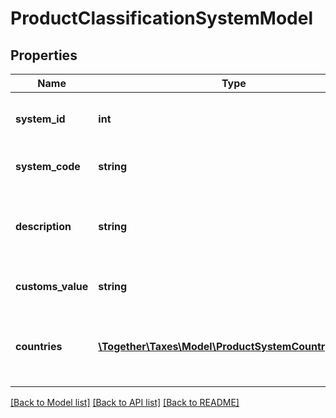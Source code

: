 # ProductClassificationSystemModel

## Properties
Name | Type | Description | Notes
------------ | ------------- | ------------- | -------------
**system_id** | **int** | Its Integer SystemId value for System | [optional] 
**system_code** | **string** | The System code for this System. | [optional] 
**description** | **string** | A friendly human-readable name representing this System. | [optional] 
**customs_value** | **string** | custom value set for the system | [optional] 
**countries** | [**\Together\Taxes\Model\ProductSystemCountryModel[]**](ProductSystemCountryModel.md) | List of all countries that belong to the system including | [optional] 

[[Back to Model list]](../README.md#documentation-for-models) [[Back to API list]](../README.md#documentation-for-api-endpoints) [[Back to README]](../README.md)


